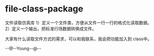 # file-class-package
文件读取仿真库
1）定义一个文件类，方便从文件一行一行的格式化读取数据。
2）定义一个输出，把标准行场数据转换成文件。

大家有什么读取文件方式的需求，可以和我联系，我会把功能加入到 class中。


--@--Young--@--
